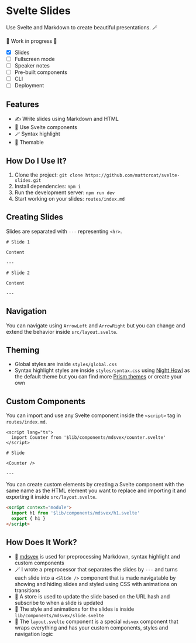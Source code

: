 # Svelte Slides

Use Svelte and Markdown to create beautiful presentations. 🪄

🚧 Work in progress 🚧

- [x] Slides
- [ ] Fullscreen mode
- [ ] Speaker notes
- [ ] Pre-built components
- [ ] CLI
- [ ] Deployment

## Features

- ✍️ Write slides using Markdown and HTML
- 🐧 Use Svelte components
- 🪄 Syntax highlight
- 🎨 Themable

## How Do I Use It?

1. Clone the project: `git clone https://github.com/mattcroat/svelte-slides.git`
2. Install dependencies: `npm i`
3. Run the development server: `npm run dev`
4. Start working on your slides: `routes/index.md`

## Creating Slides

Slides are separated with `---` representing `<hr>`.

```
# Slide 1

Content

---

# Slide 2

Content

---
```

## Navigation

You can navigate using `ArrowLeft` and `ArrowRight` but you can change and extend the behavior inside `src/layout.svelte`.

## Theming

- Global styles are inside `styles/global.css`
- Syntax highlight styles are inside `styles/syntax.css` using [Night Howl](https://github.com/PrismJS/prism-themes/blob/master/themes/prism-night-owl.css) as the default theme but you can find more [Prism themes](https://github.com/PrismJS/prism-themes) or create your own

## Custom Components

You can import and use any Svelte component inside the `<script>` tag in `routes/index.md`.

```
<script lang="ts">
  import Counter from '$lib/components/mdsvex/counter.svelte'
</script>

# Slide

<Counter />

---
```

You can create custom elements by creating a Svelte component with the same name as the HTML element you want to replace and importing it and exporting it inside `src/layout.svelte`.

```html
<script context="module">
  import h1 from '$lib/components/mdsvex/h1.svelte'
  export { h1 }
</script>
```


## How Does It Work?

- 🐧 [mdsvex](https://mdsvex.pngwn.io/) is used for preprocessing Markdown, syntax highlight and custom components
- 🪄 I wrote a preprocessor that separates the slides by `---` and turns each slide into a `<Slide />` component that is made navigatable by showing and hiding slides and styled using CSS with animations on transitions
- 🏪 A store is used to update the slide based on the URL hash and subscribe to when a slide is updated
- 🎨 The style and animations for the slides is inside `lib/components/mdsvex/slide.svelte`
- 🎁 The `layout.svelte` component is a special `mdsvex` component that wraps everything and has your custom components, styles and navigation logic
